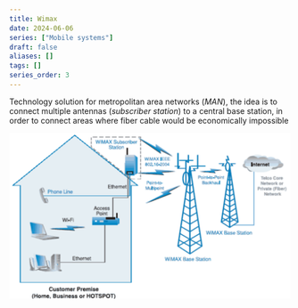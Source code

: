```yaml
---
title: Wimax
date: 2024-06-06
series: ["Mobile systems"]
draft: false
aliases: []
tags: []
series_order: 3
---
```


Technology solution for metropolitan area networks (*MAN*), the idea is to connect multiple antennas (*subscriber station*) to a central base station, in order to connect areas where fiber cable would be economically impossible

![](wimax.png)
